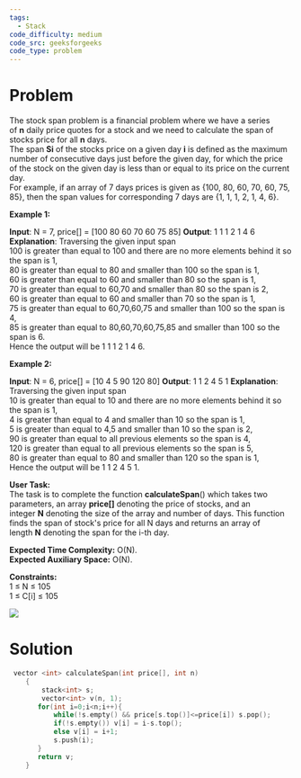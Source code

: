 ```yaml
---
tags:
  - Stack
code_difficulty: medium
code_src: geeksforgeeks
code_type: problem
---
```


# Problem
The stock span problem is a financial problem where we have a series of **n** daily price quotes for a stock and we need to calculate the span of stocks price for all **n** days.   
The span **Si** of the stocks price on a given day **i** is defined as the maximum number of consecutive days just before the given day, for which the price of the stock on the given day is less than or equal to its price on the current day.  
For example, if an array of 7 days prices is given as {100, 80, 60, 70, 60, 75, 85}, then the span values for corresponding 7 days are {1, 1, 1, 2, 1, 4, 6}.

**Example 1:**

**Input**: 
N = 7, price[] = [100 80 60 70 60 75 85]
**Output**:
1 1 1 2 1 4 6
**Explanation**:
Traversing the given input span   
100 is greater than equal to 100 and there are no more elements behind it so the span is 1,  
80 is greater than equal to 80 and smaller than 100 so the span is 1,  
60 is greater than equal to 60 and smaller than 80 so the span is 1,  
70 is greater than equal to 60,70 and smaller than 80 so the span is 2,  
60 is greater than equal to 60 and smaller than 70 so the span is 1,  
75 is greater than equal to 60,70,60,75 and smaller than 100 so the span is 4,  
85 is greater than equal to 80,60,70,60,75,85 and smaller than 100 so the span is 6.   
Hence the output will be 1 1 1 2 1 4 6.

**Example 2:**

**Input**: 
N = 6, price[] = [10 4 5 90 120 80]
**Output**:
1 1 2 4 5 1
**Explanation**:  
Traversing the given input span   
10 is greater than equal to 10 and there are no more elements behind it so the span is 1,  
4 is greater than equal to 4 and smaller than 10 so the span is 1,  
5 is greater than equal to 4,5 and smaller than 10 so the span is 2,  
90 is greater than equal to all previous elements so the span is 4,  
120 is greater than equal to all previous elements so the span is 5,  
80 is greater than equal to 80 and smaller than 120 so the span is 1,  
Hence the output will be 1 1 2 4 5 1.  
  

**User Task:**  
The task is to complete the function **calculateSpan**() which takes two parameters, an array **price[]** denoting the price of stocks, and an integer **N** denoting the size of the array and number of days. This function finds the span of stock's price for all N days and returns an array of length **N** denoting the span for the i-th day.

**Expected Time Complexity:** O(N).  
**Expected Auxiliary Space:** O(N).

**Constraints:**  
1 ≤ N ≤ 105  
1 ≤ C[i] ≤ 105

![](https://contribute.geeksforgeeks.org/wp-content/uploads/Stock_span.png)

# Solution
```cpp
 vector <int> calculateSpan(int price[], int n)
    {
        stack<int> s;
        vector<int> v(n, 1);
       for(int i=0;i<n;i++){
           while(!s.empty() && price[s.top()]<=price[i]) s.pop();
           if(!s.empty()) v[i] = i-s.top();
           else v[i] = i+1;
           s.push(i);
       }
       return v;
    }
```

